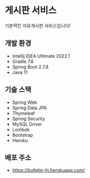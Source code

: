 # 게시판 서비스

기본적인 자유게시판 서비스입니다!

## 개발 환경

* Intellij IDEA Ultimate 2022.1
* Gradle 7.6
* Spring Boot 2.7.8
* Java 11

## 기술 스택

* Spring Web
* Spring Data JPA
* Thymeleaf
* Spring Security
* MySQL Driver
* Lombok
* Bootstrap
* Heroku

## 배포 주소

* https://bulletin-jh.herokuapp.com/
